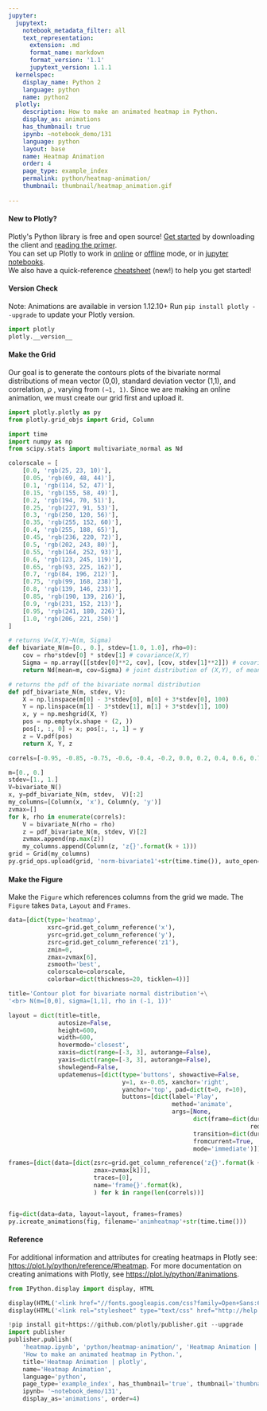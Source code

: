 ```yaml
---
jupyter:
  jupytext:
    notebook_metadata_filter: all
    text_representation:
      extension: .md
      format_name: markdown
      format_version: '1.1'
      jupytext_version: 1.1.1
  kernelspec:
    display_name: Python 2
    language: python
    name: python2
  plotly:
    description: How to make an animated heatmap in Python.
    display_as: animations
    has_thumbnail: true
    ipynb: ~notebook_demo/131
    language: python
    layout: base
    name: Heatmap Animation
    order: 4
    page_type: example_index
    permalink: python/heatmap-animation/
    thumbnail: thumbnail/heatmap_animation.gif
    
---
```


#### New to Plotly?
Plotly's Python library is free and open source! [Get started](https://plot.ly/python/getting-started/) by downloading the client and [reading the primer](https://plot.ly/python/getting-started/).
<br>You can set up Plotly to work in [online](https://plot.ly/python/getting-started/#initialization-for-online-plotting) or [offline](https://plot.ly/python/getting-started/#initialization-for-offline-plotting) mode, or in [jupyter notebooks](https://plot.ly/python/getting-started/#start-plotting-online).
<br>We also have a quick-reference [cheatsheet](https://images.plot.ly/plotly-documentation/images/python_cheat_sheet.pdf) (new!) to help you get started!


#### Version Check
Note: Animations are available in version 1.12.10+
Run `pip install plotly --upgrade` to update your Plotly version.

```python
import plotly
plotly.__version__
```

#### Make the Grid
Our goal is to generate the contours plots of the bivariate normal distributions of mean vector (0,0), standard deviation vector (1,1), and correlation, $\rho$ , varying from `(−1, 1)`. Since we are making an online animation, we must create our grid first and upload it.

```python
import plotly.plotly as py
from plotly.grid_objs import Grid, Column

import time
import numpy as np
from scipy.stats import multivariate_normal as Nd

colorscale = [
    [0.0, 'rgb(25, 23, 10)'],
    [0.05, 'rgb(69, 48, 44)'],
    [0.1, 'rgb(114, 52, 47)'],
    [0.15, 'rgb(155, 58, 49)'],
    [0.2, 'rgb(194, 70, 51)'],
    [0.25, 'rgb(227, 91, 53)'],
    [0.3, 'rgb(250, 120, 56)'],
    [0.35, 'rgb(255, 152, 60)'],
    [0.4, 'rgb(255, 188, 65)'],
    [0.45, 'rgb(236, 220, 72)'],
    [0.5, 'rgb(202, 243, 80)'],
    [0.55, 'rgb(164, 252, 93)'],
    [0.6, 'rgb(123, 245, 119)'],
    [0.65, 'rgb(93, 225, 162)'],
    [0.7, 'rgb(84, 196, 212)'],
    [0.75, 'rgb(99, 168, 238)'],
    [0.8, 'rgb(139, 146, 233)'],
    [0.85, 'rgb(190, 139, 216)'],
    [0.9, 'rgb(231, 152, 213)'],
    [0.95, 'rgb(241, 180, 226)'],
    [1.0, 'rgb(206, 221, 250)']
]

# returns V=(X,Y)~N(m, Sigma)
def bivariate_N(m=[0., 0.], stdev=[1.0, 1.0], rho=0):
    cov = rho*stdev[0] * stdev[1] # covariance(X,Y)
    Sigma = np.array([[stdev[0]**2, cov], [cov, stdev[1]**2]]) # covariance  matrix
    return Nd(mean=m, cov=Sigma) # joint distribution of (X,Y), of mean  vector, m, and cov matrix, Sigma

# returns the pdf of the bivariate normal distribution
def pdf_bivariate_N(m, stdev, V):
    X = np.linspace(m[0] - 3*stdev[0], m[0] + 3*stdev[0], 100)
    Y = np.linspace(m[1] - 3*stdev[1], m[1] + 3*stdev[1], 100)
    x, y = np.meshgrid(X, Y)
    pos = np.empty(x.shape + (2, ))
    pos[:, :, 0] = x; pos[:, :, 1] = y
    z = V.pdf(pos)
    return X, Y, z

correls=[-0.95, -0.85, -0.75, -0.6, -0.4, -0.2, 0.0, 0.2, 0.4, 0.6, 0.75, 0.85, 0.95]

m=[0., 0.]
stdev=[1., 1.]
V=bivariate_N()
x, y=pdf_bivariate_N(m, stdev,  V)[:2]
my_columns=[Column(x, 'x'), Column(y, 'y')]
zvmax=[]
for k, rho in enumerate(correls):
    V = bivariate_N(rho = rho)
    z = pdf_bivariate_N(m, stdev, V)[2]
    zvmax.append(np.max(z))
    my_columns.append(Column(z, 'z{}'.format(k + 1)))
grid = Grid(my_columns)
py.grid_ops.upload(grid, 'norm-bivariate1'+str(time.time()), auto_open=False)
```

#### Make the Figure
Make the `Figure` which references columns from the grid we made. The `Figure` takes `Data`, `Layout` and `Frames`.

```python
data=[dict(type='heatmap',
           xsrc=grid.get_column_reference('x'),
           ysrc=grid.get_column_reference('y'),
           zsrc=grid.get_column_reference('z1'),
           zmin=0,
           zmax=zvmax[6],
           zsmooth='best',
           colorscale=colorscale,
           colorbar=dict(thickness=20, ticklen=4))]

title='Contour plot for bivariate normal distribution'+\
'<br> N(m=[0,0], sigma=[1,1], rho in (-1, 1))'

layout = dict(title=title,
              autosize=False,
              height=600,
              width=600,
              hovermode='closest',
              xaxis=dict(range=[-3, 3], autorange=False),
              yaxis=dict(range=[-3, 3], autorange=False),
              showlegend=False,
              updatemenus=[dict(type='buttons', showactive=False,
                                y=1, x=-0.05, xanchor='right',
                                yanchor='top', pad=dict(t=0, r=10),
                                buttons=[dict(label='Play',
                                              method='animate',
                                              args=[None,
                                                    dict(frame=dict(duration=100,
                                                                    redraw=True),
                                                    transition=dict(duration=0),
                                                    fromcurrent=True,
                                                    mode='immediate')])])])

frames=[dict(data=[dict(zsrc=grid.get_column_reference('z{}'.format(k + 1)),
                        zmax=zvmax[k])],
                        traces=[0],
                        name='frame{}'.format(k),
                        ) for k in range(len(correls))]


fig=dict(data=data, layout=layout, frames=frames)
py.icreate_animations(fig, filename='animheatmap'+str(time.time()))
```

#### Reference
For additional information and attributes for creating heatmaps in Plotly see: https://plot.ly/python/reference/#heatmap.
For more documentation on creating animations with Plotly, see https://plot.ly/python/#animations.

```python
from IPython.display import display, HTML

display(HTML('<link href="//fonts.googleapis.com/css?family=Open+Sans:600,400,300,200|Inconsolata|Ubuntu+Mono:400,700" rel="stylesheet" type="text/css" />'))
display(HTML('<link rel="stylesheet" type="text/css" href="http://help.plot.ly/documentation/all_static/css/ipython-notebook-custom.css">'))

!pip install git+https://github.com/plotly/publisher.git --upgrade
import publisher
publisher.publish(
    'heatmap.ipynb', 'python/heatmap-animation/', 'Heatmap Animation | plotly',
    'How to make an animated heatmap in Python.',
    title='Heatmap Animation | plotly',
    name='Heatmap Animation',
    language='python',
    page_type='example_index', has_thumbnail='true', thumbnail='thumbnail/heatmap_animation.gif',
    ipynb= '~notebook_demo/131',
    display_as='animations', order=4)
```

```python

```
